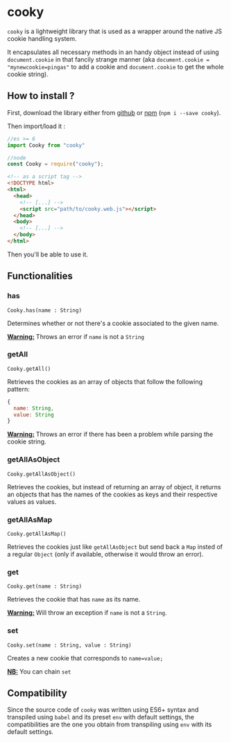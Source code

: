 # cooky

`cooky` is a lightweight library that is used as a wrapper around the native JS cookie handling system.

It encapsulates all necessary methods in an handy object instead of using `document.cookie` in that fancily strange manner (aka `document.cookie = "mynewcookie=pingas"` to add a cookie and `document.cookie` to get the whole cookie string).



## How to install ?

First, download the library either from [github]() or [npm]() (`npm i --save cooky`).

Then import/load it :

```js
//es >= 6
import Cooky from "cooky"
```

```js
//node
const Cooky = require("cooky");
```

```html
<!-- as a script tag -->
<!DOCTYPE html>
<html>
  <head>
    <!-- [...] -->
    <script src="path/to/cooky.web.js"></script>
  </head>
  <body>
    <!-- [...] -->
  </body>
</html>
```

Then you'll be able to use it.



## Functionalities

### has

`Cooky.has(name : String)`

Determines whether or not there's a cookie associated to the given name.

**<u>Warning:</u>** Throws an error if `name` is not a `String`



### getAll

`Cooky.getAll()`

Retrieves the cookies as an array of objects that follow the following pattern:

```js
{
  name: String,
  value: String
}
```

**<u>Warning:</u>** Throws an error if there has been a problem while parsing the cookie string.



### getAllAsObject

`Cooky.getAllAsObject()`

Retrieves the cookies, but instead of returning an array of object, it returns an objects that has the names of the cookies as keys and their respective values as values.



### getAllAsMap

`Cooky.getAllAsMap()`

Retrieves the cookies just like `getAllAsObject` but send back a `Map` insted of a regular `Object` (only if available, otherwise it would throw an error).



### get

`Cooky.get(name : String)`

Retrieves the cookie that has `name` as its name.

**<u>Warning:</u>** Will throw an exception if `name` is not a `String`.



### set

`Cooky.set(name : String, value : String)`

Creates a new cookie that corresponds to `name=value; ` 

**<u>NB:</u>** You can chain `set`



## Compatibility

Since the source code of `cooky` was written using ES6+ syntax and transpiled using `babel` and its preset `env` with default settings, the compatibilities are the one you obtain from transpiling using `env` with its default settings.